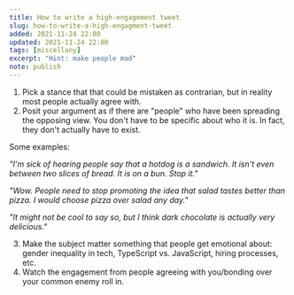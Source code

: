 ```yaml
---
title: How to write a high-engagement tweet
slug: how-to-write-a-high-engagment-tweet
added: 2021-11-24 22:00
updated: 2021-11-24 22:00
tags: [miscellany]
excerpt: "Hint: make people mad"
note: publish
---
```


1. Pick a stance that that could be mistaken as contrarian, but in reality most people actually agree with.
2. Posit your argument as if there are "people" who have been spreading the opposing view. You don't have to be specific about who it is. In fact, they don't actually have to exist.

Some examples:

*"I'm sick of hearing people say that a hotdog is a sandwich. It isn't even between two slices of bread. It is on a bun. Stop it."*

*"Wow. People need to stop promoting the idea that salad tastes better than pizza. I would choose pizza over salad any day."*

*"It might not be cool to say so, but I think dark chocolate is actually very delicious."*

3. Make the subject matter something that people get emotional about: gender inequality in tech, TypeScript vs. JavaScript, hiring processes, etc.  
4. Watch the engagement from people agreeing with you/bonding over your common enemy roll in.
